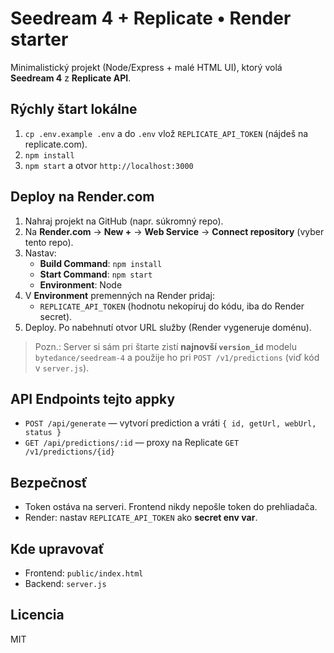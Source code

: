 # Seedream 4 + Replicate • Render starter

Minimalistický projekt (Node/Express + malé HTML UI), ktorý volá **Seedream 4** z **Replicate API**.

## Rýchly štart lokálne
1. `cp .env.example .env` a do `.env` vlož `REPLICATE_API_TOKEN` (nájdeš na replicate.com).
2. `npm install`
3. `npm start` a otvor `http://localhost:3000`

## Deploy na Render.com
1. Nahraj projekt na GitHub (napr. súkromný repo).  
2. Na **Render.com** → **New +** → **Web Service** → **Connect repository** (vyber tento repo).
3. Nastav:
   - **Build Command**: `npm install`
   - **Start Command**: `npm start`
   - **Environment**: Node
4. V **Environment** premenných na Render pridaj:
   - `REPLICATE_API_TOKEN` (hodnotu nekopíruj do kódu, iba do Render secret).
5. Deploy. Po nabehnutí otvor URL služby (Render vygeneruje doménu).

> Pozn.: Server si sám pri štarte zistí **najnovší `version_id`** modelu `bytedance/seedream-4` a použije ho pri `POST /v1/predictions` (viď kód v `server.js`).

## API Endpoints tejto appky
- `POST /api/generate` — vytvorí prediction a vráti `{ id, getUrl, webUrl, status }`
- `GET /api/predictions/:id` — proxy na Replicate `GET /v1/predictions/{id}`

## Bezpečnosť
- Token ostáva na serveri. Frontend nikdy nepošle token do prehliadača.
- Render: nastav `REPLICATE_API_TOKEN` ako **secret env var**.

## Kde upravovať
- Frontend: `public/index.html`
- Backend: `server.js`

## Licencia
MIT